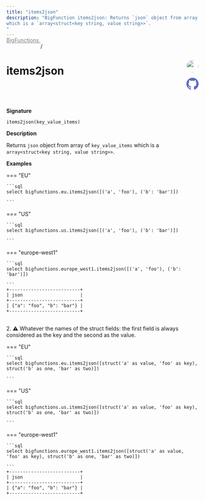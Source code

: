 ```yaml
---
title: "items2json"
description: "BigFunction items2json: Returns `json` object from array of `key_value_items`
which is a `array<struct<key string, value string>>`.
"
---
```


<a style="color: gray; position: relative; top: -1rem" href="..">BigFunctions </a> / 

# items2json


<div style="position: relative; top: -4rem; margin-bottom:  -2rem; text-align: right; z-index: 9999;">
  
  <a href="https://www.linkedin.com/in/paul-marcombes" title="Author: Paul Marcombes" target="_blank">
    <img src="https://lh3.googleusercontent.com/a-/ACB-R5RDf2yxcw1p_IYLCKmiUIScreatDdhG8B83om6Ohw=s260" width="32" style=" border-radius: 50% !important">
  </a>
  
  <a href="items2json.yaml" title="Edit on GitHub" target="_blank"><svg xmlns="http://www.w3.org/2000/svg" width="32" height="32" viewBox="0 0 24 24"><path fill="#5d6cc0" d="M12 0c-6.626 0-12 5.373-12 12 0 5.302 3.438 9.8 8.207 11.387.599.111.793-.261.793-.577v-2.234c-3.338.726-4.033-1.416-4.033-1.416-.546-1.387-1.333-1.756-1.333-1.756-1.089-.745.083-.729.083-.729 1.205.084 1.839 1.237 1.839 1.237 1.07 1.834 2.807 1.304 3.492.997.107-.775.418-1.305.762-1.604-2.665-.305-5.467-1.334-5.467-5.931 0-1.311.469-2.381 1.236-3.221-.124-.303-.535-1.524.117-3.176 0 0 1.008-.322 3.301 1.23.957-.266 1.983-.399 3.003-.404 1.02.005 2.047.138 3.006.404 2.291-1.552 3.297-1.23 3.297-1.23.653 1.653.242 2.874.118 3.176.77.84 1.235 1.911 1.235 3.221 0 4.609-2.807 5.624-5.479 5.921.43.372.823 1.102.823 2.222v3.293c0 .319.192.694.801.576 4.765-1.589 8.199-6.086 8.199-11.386 0-6.627-5.373-12-12-12z"/></svg></a>
</div>



**Signature** 
```
items2json(key_value_items)
```

**Description**

Returns `json` object from array of `key_value_items`
which is a `array<struct<key string, value string>>`.






**Examples**













=== "EU"

    ```sql
    select bigfunctions.eu.items2json([('a', 'foo'), ('b': 'bar')])
    
    ```




=== "US"

    ```sql
    select bigfunctions.us.items2json([('a', 'foo'), ('b': 'bar')])
    
    ```




=== "europe-west1"

    ```sql
    select bigfunctions.europe_west1.items2json([('a', 'foo'), ('b': 'bar')])
    
    ```









<pre style="margin-top: -1rem;">
<code style="padding-top: 0px; padding-bottom: 0px;">+--------------------------+
| json                     |
+--------------------------+
| {&#34;a&#34;: &#34;foo&#34;, &#34;b&#34;: &#34;bar&#34;} |
+--------------------------+
</code>
</pre>









<span style="color: var(--md-typeset-a-color);">2. ⚠️ Whatever the names of the struct fields: the first field is always considered as the key and the second as the value.</span>









=== "EU"

    ```sql
    select bigfunctions.eu.items2json([struct('a' as value, 'foo' as key), struct('b' as one, 'bar' as two)])
    
    ```




=== "US"

    ```sql
    select bigfunctions.us.items2json([struct('a' as value, 'foo' as key), struct('b' as one, 'bar' as two)])
    
    ```




=== "europe-west1"

    ```sql
    select bigfunctions.europe_west1.items2json([struct('a' as value, 'foo' as key), struct('b' as one, 'bar' as two)])
    
    ```









<pre style="margin-top: -1rem;">
<code style="padding-top: 0px; padding-bottom: 0px;">+--------------------------+
| json                     |
+--------------------------+
| {&#34;a&#34;: &#34;foo&#34;, &#34;b&#34;: &#34;bar&#34;} |
+--------------------------+
</code>
</pre>









